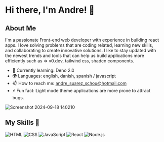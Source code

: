# Hi there, I'm Andre! 👋

## About Me 

I'm a passionate Front-end web developer with experience in building react apps.
I love solving problems that are coding related, learning new skills, and collaborating to create innovative solutions.
I like to stay updated with the newest trends and tools that can help us build applications more efficiently such as => v0.dev, tailwind css, shadcn components.

- 🌱 Currently learning: Deno 2.0 
- 🌍 Languages: english, danish, spanish / javascript
- 📫 How to reach me: andre_suarez_schou@hotmail.com
- ⚡ Fun fact: Light mode theme applications are more prone to attract bugs.

![Screenshot 2024-09-18 140210](https://github.com/user-attachments/assets/45cfa7c9-a968-4af6-abac-849472071a64)

## My Skills 🧠

![HTML](https://img.shields.io/badge/-HTML-E34F26?style=flat-square&logo=html5&logoColor=white)
![CSS](https://img.shields.io/badge/-CSS-1572B6?style=flat-square&logo=css3&logoColor=white)
![JavaScript](https://img.shields.io/badge/-JavaScript-F7DF1E?style=flat-square&logo=javascript&logoColor=black)
![React](https://img.shields.io/badge/-React-61DAFB?style=flat-square&logo=react&logoColor=black)
![Node.js](https://img.shields.io/badge/-Node.js-339933?style=flat-square&logo=node.js&logoColor=white)


